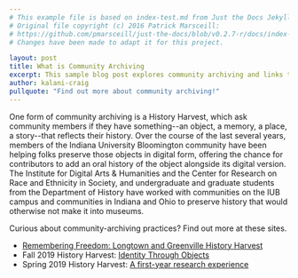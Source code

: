 ```yaml
---
# This example file is based on index-test.md from Just the Docs Jekyll Theme and modified from https://www.embeddedlog.com/jekyll-theme-rtd/demo-pages/test-page.html , Copyright 2021 Carlos Pereira Atencio. 
# Original file copyright (c) 2016 Patrick Marsceill:
# https://github.com/pmarsceill/just-the-docs/blob/v0.2.7-r/docs/index-test.md
# Changes have been made to adapt it for this project.

layout: post
title: What is Community Archiving
excerpt: This sample blog post explores community archiving and links to a few example community-archive sites
author: kalani-craig
pullquote: "Find out more about community archiving!"
---
```


One form of community archiving is a History Harvest, which ask community members if they have something--an object, a memory, a place, a story--that reflects their history. Over the course of the last several years, members of the Indiana University Bloomington community have been helping folks preserve those objects in digital form, offering the chance for contributors to add an oral history of the object alongside its digital version. The Institute for Digital Arts & Humanities and the Center for Research on Race and Ethnicity in Society, and undergraduate and graduate students from the Department of History have worked with communities on the IUB campus and communities in Indiana and Ohio to preserve history that would otherwise not make it into museums.

Curious about community-archiving practices? Find out more at these sites.

- [Remembering Freedom: Longtown and Greenville History Harvest](https://longtownhistory.github.io)
- Fall 2019 History Harvest: [Identity Through Objects](https://historyharvest.indiana.edu/Fall2019/)
- Spring 2019 History Harvest: [A first-year research experience](https://dighist.indiana.edu/historyharvest/)